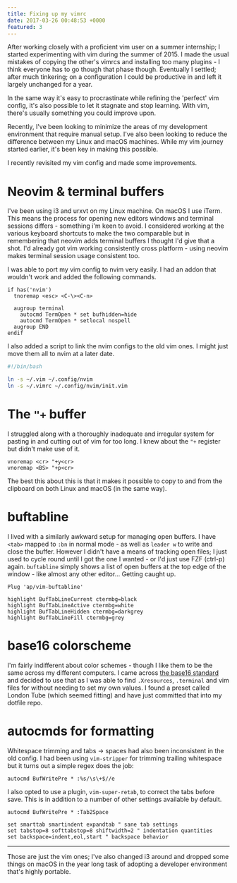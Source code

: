 ```yaml
---
title: Fixing up my vimrc
date: 2017-03-26 00:48:53 +0000
featured: 3
---
```


After working closely with a proficient vim user on a summer internship; I
started experimenting with vim during the summer of 2015. I made the usual
mistakes of copying the other's vimrcs and installing too many plugins - I
think everyone has to go though that phase though. Eventually I settled; after
much tinkering; on a configuration I could be productive in and left it largely
unchanged for a year.

In the same way it's easy to procrastinate while refining the 'perfect' vim
config, it's also possible to let it stagnate and stop learning. With vim,
there's usually something you could improve upon.

Recently, I've been looking to minimize the areas of my development environment
that require manual setup. I've also been looking to reduce the difference
between my Linux and macOS machines. While my vim journey started earlier,
it's been key in making this possible.

I recently revisited my vim config and made some improvements.

# Neovim & terminal buffers
I've been using i3 and urxvt on my Linux machine. On macOS I use iTerm.
This means the process for opening new editors windows and terminal sessions
differs - something i'm keen to avoid. I considered working at the various
keyboard shortcuts to make the two comparable but in remembering that neovim
adds terminal buffers I thought I'd give that a shot. I'd already got vim
working consistently cross platform - using neovim makes terminal session
usage consistent too.

I was able to port my vim config to nvim very easily. I had an addon that
wouldn't work and added the following commands.

```vim
if has('nvim')
  tnoremap <esc> <C-\><C-n>

  augroup terminal
    autocmd TermOpen * set bufhidden=hide
    autocmd TermOpen * setlocal nospell
  augroup END
endif
```

I also added a script to link the nvim configs to the old vim ones. I might
just move them all to nvim at a later date.

```bash
#!/bin/bash

ln -s ~/.vim ~/.config/nvim
ln -s ~/.vimrc ~/.config/nvim/init.vim
```

# The `"+` buffer
I struggled along with a thoroughly inadequate and irregular system for
pasting in and cutting out of vim for too long. I knew about the `"+`
register but didn't make use of it.

```vim
vnoremap <cr> "+y<cr>
vnoremap <BS> "+p<cr>
```

The best this about this is that it makes it possible to copy to and from the
clipboard on both Linux and macOS (in the same way).

# buftabline
I lived with a similarly awkward setup for managing open buffers. I have
`<tab>` mapped to `:bn` in normal mode - as well as `leader w` to write
and close the buffer. However I didn't have a means of tracking open files; I
just used to cycle round until I got the one I wanted - or I'd just use
FZF (ctrl-p) again. `buftabline` simply shows a list of open buffers at the
top edge of the window - like almost any other editor... Getting caught up.

```vim
Plug 'ap/vim-buftabline'

highlight BufTabLineCurrent ctermbg=black
highlight BufTabLineActive ctermbg=white
highlight BufTabLineHidden ctermbg=darkgrey
highlight BufTabLineFill ctermbg=grey
```

# base16 colorscheme
I'm fairly indifferent about color schemes - though I like them to be the
same across my different computers. I came across
[the base16 standard](https://github.com/chriskempson/base16)
and decided to use that as I was able to find `.Xresources`, `.terminal` and
vim files for without needing to set my own values. I found a preset called
London Tube (which seemed fitting) and have just committed that into my
dotfile repo.

# autocmds for formatting
Whitespace trimming and tabs -> spaces had also been inconsistent in the old
config. I had been using `vim-stripper` for trimming trailing whitespace but
it turns out a simple regex does the job:

```vim
autocmd BufWritePre * :%s/\s\+$//e
```

I also opted to use a plugin, `vim-super-retab`, to correct the tabs before
save. This is in addition to a number of other settings available by default.

```vim
autocmd BufWritePre * :Tab2Space

set smarttab smartindent expandtab " sane tab settings
set tabstop=8 softtabstop=8 shiftwidth=2 " indentation quantities
set backspace=indent,eol,start " backspace behavior
```

---

Those are just the vim ones; I've also changed i3 around and dropped some
things on macOS in the year long task of adopting a developer environment that's
highly portable.
